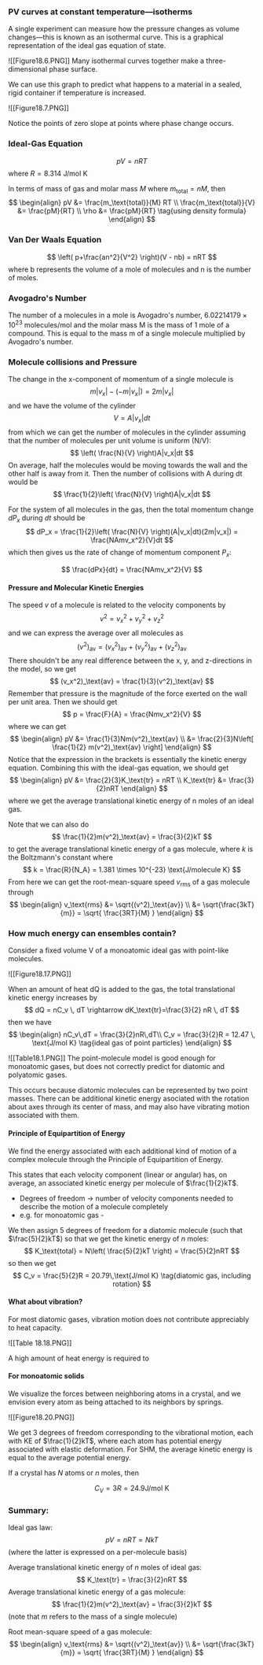 ### PV curves at constant temperature—isotherms
A single experiment can measure how the pressure changes as volume changes—this is known as an isothermal curve. This is a graphical representation of the ideal gas equation of state.

![[Figure18.6.PNG]]
Many isothermal curves together make a three-dimensional phase surface.

We can use this graph to predict what happens to a material in a sealed, rigid container if temperature is increased.

![[Figure18.7.PNG]]

Notice the points of zero slope at points where phase change occurs.
### Ideal-Gas Equation
$$
pV = nRT
$$
where $R = 8.314$ J/mol K

In terms of mass of gas and molar mass $M$ where $m_\text{total} = nM$, then
$$
\begin{align}
pV &= \frac{m_\text{total}}{M} RT \\
\frac{m_\text{total}}{V} &= \frac{pM}{RT} \\
\rho &= \frac{pM}{RT} \tag{using density formula}
\end{align}
$$

### Van Der Waals Equation
$$
\left( p+\frac{an^2}{V^2} \right)(V - nb) = nRT
$$
where b represents the volume of a mole of molecules and n is the number of moles.

### Avogadro's Number
The number of a molecules in a mole is Avogadro's number, $6.02214179 \times 10^{23}$ molecules/mol
and the molar mass M is the mass of 1 mole of a compound. This is equal to the mass m of a single molecule multiplied by Avogadro's number.

### Molecule collisions and Pressure
The change in the x-component of momentum of a single molecule is
$$
m|v_x| - (-m|v_x|) = 2m|v_x|
$$
and we have the volume of the cylinder
$$
V = A|v_x|dt
$$
from which we can get the number of molecules in the cylinder assuming that the number of molecules per unit volume is uniform (N/V):
$$
\left( \frac{N}{V} \right)A|v_x|dt
$$
On average, half the molecules would be moving towards the wall and the other half is away from it. Then the number of collisions with A during dt would be
$$
\frac{1}{2}\left( \frac{N}{V} \right)A|v_x|dt
$$

For the system of all molecules in the gas, then the total momentum change $dP_x$ during $dt$ should be
$$
dP_x = \frac{1}{2}\left( \frac{N}{V} \right)(A|v_x|dt)(2m|v_x|) = \frac{NAmv_x^2}{V}dt
$$
which then gives us the rate of change of momentum component $P_x$:

$$
\frac{dPx}{dt} = \frac{NAmv_x^2}{V}
$$

#### Pressure and Molecular Kinetic Energies
The speed $v$ of a molecule is related to the velocity components by
$$
v^2 = v_x^2 + v_y^2 + v_z^2
$$
and we can express the average over all molecules as
$$
(v^2)_\text{av} = (v_x^2)_\text{av} + (v_y^2)_\text{av} + (v_z^2)_\text{av}
$$
There shouldn't be any real difference between the x, y, and z-directions in the model, so we get
$$
(v_x^2)_\text{av} = \frac{1}{3}(v^2)_\text{av}
$$
Remember that pressure is the magnitude of the force exerted on the wall per unit area. Then we should get
$$
p = \frac{F}{A} = \frac{Nmv_x^2}{V}
$$
where we can get
$$
\begin{align}
pV &= \frac{1}{3}Nm(v^2)_\text{av} \\
&= \frac{2}{3}N\left[ \frac{1}{2} m(v^2)_\text{av} \right]
\end{align}
$$
Notice that the expression in the brackets is essentially the kinetic energy equation. Combining this with the ideal-gas equation, we should get
$$
\begin{align}
pV &= \frac{2}{3}K_\text{tr} = nRT \\
K_\text{tr} &= \frac{3}{2}nRT
\end{align}
$$
where we get the average translational kinetic energy of n moles of an ideal gas.

Note that we can also do
$$
\frac{1}{2}m(v^2)_\text{av} = \frac{3}{2}kT
$$
to get the average translational kinetic energy of a gas molecule, where $k$ is the Boltzmann's constant where
$$
k = \frac{R}{N_A} = 1.381 \times 10^{-23} \text{J/molecule K}
$$
From here we can get the root-mean-square speed $v_\text{rms}$ of a gas molecule through
$$
\begin{align}
v_\text{rms} &= \sqrt{(v^2)_\text{av}} \\
&= \sqrt{\frac{3kT}{m}} = \sqrt{ \frac{3RT}{M} }
\end{align}
$$
### How much energy can ensembles contain?
Consider a fixed volume V of a monoatomic ideal gas with point-like molecules.

![[Figure18.17.PNG]]

When an amount of heat dQ is added to the gas, the total translational kinetic energy increases by
$$
dQ = nC_v \, dT \rightarrow dK_\text{tr}=\frac{3}{2} nR \, dT
$$
then we have
$$
\begin{align}
nC_v\,dT = \frac{3}{2}nR\,dT\\
C_v = \frac{3}{2}R = 12.47 \, \text{J/mol K} \tag{ideal gas of point particles}
\end{align}
$$

![[Table18.1.PNG]]
The point-molecule model is good enough for monoatomic gases, but does not correctly predict for diatomic and polyatomic gases.

This occurs because diatomic molecules can be represented by two point masses. There can be additional kinetic energy asociated with the rotation about axes through its center of mass, and may also have vibrating motion associated with them.

#### Principle of Equipartition of Energy
We find the energy associated with each additional kind of motion of a complex molecule through the Principle of Equipartition of Energy.

This states that each velocity component (linear or angular) has, on average, an associated kinetic energy per molecule of $\frac{1}{2}kT$.
- Degrees of freedom -> number of velocity components needed to describe the motion of a molecule completely
- e.g. for monoatomic gas -

We then assign 5 degrees of freedom for a diatomic molecule (such that $\frac{5}{2}kT$) so that we get the kinetic energy of $n$ moles:
$$
K_\text{total} = N\left( \frac{5}{2}kT \right) = \frac{5}{2}nRT
$$
so then we get
$$
C_v = \frac{5}{2}R = 20.79\,\text{J/mol K} \tag{diatomic gas, including rotation}
$$

#### What about vibration?
For most diatomic gases, vibration motion does not contribute appreciably to heat capacity.

![[Table 18.18.PNG]]

A high amount of heat energy is required to 

#### For monoatomic solids
We visualize the forces between neighboring atoms in a crystal, and we envision every atom as being attached to its neighbors by springs.

![[Figure18.20.PNG]]

We get 3 degrees of freedom corresponding to the vibrational motion, each with KE of $\frac{1}{2}kT$, where each atom has potential energy associated with elastic deformation. For SHM, the average kinetic energy is equal to the average potential energy.

If a crystal has $N$ atoms or $n$ moles, then

$$
C_V = 3R = 24.9 \text{J/mol K} \tag{Rule of Dulong and Petit}
$$
### Summary:
Ideal gas law:
$$
pV = nRT = NkT
$$
(where the latter is expressed on a per-molecule basis)

Average translational kinetic energy of $n$ moles of ideal gas:
$$
K_\text{tr} = \frac{3}{2}nRT
$$
Average translational kinetic energy of a gas molecule:
$$
\frac{1}{2}m(v^2)_\text{av} = \frac{3}{2}kT
$$
(note that $m$ refers to the mass of a single molecule)

Root mean-square speed of a gas molecule:
$$
\begin{align}
v_\text{rms} &= \sqrt{(v^2)_\text{av}} \\
&= \sqrt{\frac{3kT}{m}} = \sqrt{ \frac{3RT}{M} }
\end{align}
$$
